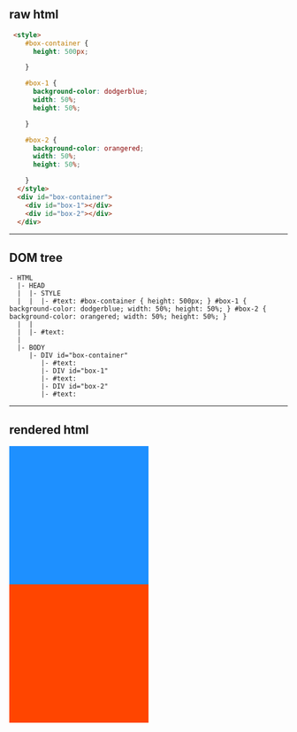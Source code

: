 ## raw html

```html 
 <style>
    #box-container {
      height: 500px;

    }

    #box-1 {
      background-color: dodgerblue;
      width: 50%;
      height: 50%;

    }

    #box-2 {
      background-color: orangered;
      width: 50%;
      height: 50%;

    }
  </style>
  <div id="box-container">
    <div id="box-1"></div>
    <div id="box-2"></div>
  </div>
```

---

## DOM tree

```
- HTML
  |- HEAD
  |  |- STYLE
  |  |  |- #text: #box-container { height: 500px; } #box-1 { background-color: dodgerblue; width: 50%; height: 50%; } #box-2 { background-color: orangered; width: 50%; height: 50%; }
  |  |
  |  |- #text:
  |
  |- BODY
     |- DIV id="box-container"
        |- #text:
        |- DIV id="box-1"
        |- #text:
        |- DIV id="box-2"
        |- #text:
```

---

## rendered html

 <style>
    #box-container {
      height: 500px;

    }

    #box-1 {
      background-color: dodgerblue;
      width: 50%;
      height: 50%;

    }

    #box-2 {
      background-color: orangered;
      width: 50%;
      height: 50%;

    }
  </style>
  <div id="box-container">
    <div id="box-1"></div>
    <div id="box-2"></div>
  </div>

